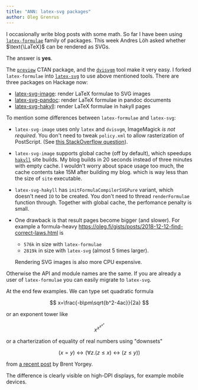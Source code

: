 ```yaml
---
title: "ANN: latex-svg packages"
author: Oleg Grenrus
---
```


I occasionally write blog posts with some math.
So far I have been using [`latex-formulae`](https://github.com/liamoc/latex-formulae) family of packages.
This week Andres Löh asked whether $\text{\LaTeX}$ can be rendered as SVGs.

The answer is **yes**.

The [`preview`](https://ctan.org/pkg/preview) CTAN package, and 
the [`dvisvgm`](https://dvisvgm.de/) tool make it very easy.
I forked `latex-formulae` into [`latex-svg`](https://github.com/phadej/latex-svg) to use above mentioned tools. There are three packages on Hackage now:

* [latex-svg-image](https://hackage.haskell.org/package/latex-svg-image): render LaTeX formulae to SVG images
* [latex-svg-pandoc](https://hackage.haskell.org/package/latex-svg-pandoc): render LaTeX formulae in pandoc documents
* [latex-svg-hakyll](https://hackage.haskell.org/package/latex-svg-hakyll): render LaTeX formulae in hakyll pages

To mention some differences between `latex-formulae` and `latex-svg`:

- `latex-svg-image` uses only `latex` and `dvisvgm`, ImageMagick *is not required*. You don't need to tweak `policy.xml` to allow rasterization of PostScript.
  (See [this StackOverflow question](https://stackoverflow.com/questions/52998331/imagemagick-security-policy-pdf-blocking-conversion)).
- `latex-svg-image` supports global cache (off by default), which speedups [`hakyll`](https://jaspervdj.be/hakyll/) site builds. My blog builds in 20 seconds instead of three minutes with empty cache. I wouldn't worry about space usage too much, the cache contents take 15M after building my blog. which is way less than the size of `site` executable.
- `latex-svg-hakyll` has `initFormulaCompilerSVGPure` variant, which doesn't need `IO` to be created. You don't need to thread `renderFormulae` function through.
  Together with global cache, the perfomance penalty is small.
- One drawback is that result pages become bigger (and slower). For example a formula-heavy https://oleg.fi/gists/posts/2018-12-12-find-correct-laws.html is

    - `576k` in size with `latex-formulae`
    - `2819k` in size with `latex-svg` (almost 5 times larger).

  Rendering SVG images is also more CPU expensive.

Otherwise the API and module names are the same. If you are already a user of
`latex-formulae` you can easily migrate to `latex-svg`.

At the end few examples. We can type set quadratic formula

$$
x=\frac{-b\pm\sqrt{b^2-4ac}}{2a}
$$

or an exponent tower like

$$
x^{x^{x^{x^x}}}
$$

or a charterization of equality of real numbers using "downsets"

$$
(x = y) \leftrightarrow (\forall z. (z \le x) \leftrightarrow (z \le y))
$$

from [a recent post](https://byorgey.wordpress.com/2020/02/23/what-would-dijkstra-do-proving-the-associativity-of-min/) by Brent Yorgey.

The difference is clearly visible on high-DPI displays, for example mobile devices.
